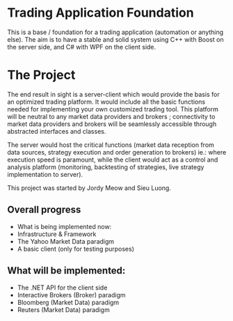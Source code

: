 # Trading Application Foundation
This is a base / foundation for a trading application (automation or anything else). The aim is to have a stable and solid system using C++ with Boost on the server side, and C# with WPF on the client side.

# The Project
The end result in sight is a server-client which would provide the basis for an optimized trading platform. It would include all the basic functions needed for implementing your own customized trading tool. This platform will be neutral to any market data providers and brokers ; connectivity to market data providers and brokers will be seamlessly accessible through abstracted interfaces and classes.

The server would host the critical functions (market data reception from data sources, strategy execution and order generation to brokers) ie.: where execution speed is paramount, while the client would act as a control and analysis platform (monitoring, backtesting of strategies, live strategy implementation to server).

This project was started by Jordy Meow and Sieu Luong.

## Overall progress
- What is being implemented now:
- Infrastructure & Framework
- The Yahoo Market Data paradigm
- A basic client (only for testing purposes)

## What will be implemented:
- The .NET API for the client side
- Interactive Brokers (Broker) paradigm
- Bloomberg (Market Data) paradigm
- Reuters (Market Data) paradigm

